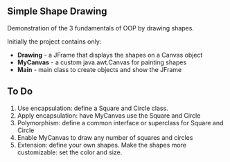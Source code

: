 ## Simple Shape Drawing

Demonstration of the 3 fundamentals of OOP by drawing shapes.

Initially the project contains only:

* **Drawing** - a JFrame that displays the shapes on a Canvas object
* **MyCanvas** - a custom java.awt.Canvas for painting shapes
* **Main** - main class to create objects and show the JFrame

## To Do

1. Use encapsulation: define a Square and Circle class.
2. Apply encapsulation: have MyCanvas use the Square and Circle
3. Polymorphism: define a common interface or superclass for Square and Circle
4. Enable MyCanvas to draw any number of squares and circles
5. Extension: define your own shapes. Make the shapes more customizable: set the color and size.

